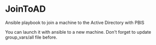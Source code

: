 # JoinToAD
Ansible playbook to join a machine to the Active Directory with PBIS

You can launch it with ansible to a new machine. Don't forget to update group_vars/all file before.
